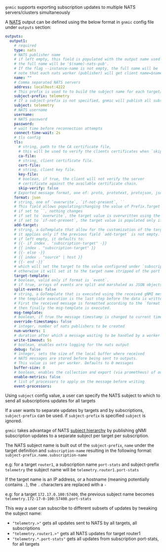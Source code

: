 `gnmic` supports exporting subscription updates to multiple NATS servers/clusters simultaneously

A [NATS](https://docs.nats.io/) output can be defined using the below format in `gnmic` config file under `outputs` section:

```yaml
outputs:
  output1:
    # required
    type: nats 
    # NATS publisher name
    # if left empty, this field is populated with the output name used as output ID (output1 in this example).
    # the full name will be '$(name)-nats-pub'.
    # If the flag --instance-name is not empty, the full name will be '$(instance-name)-$(name)-nats-pub.
    # note that each nats worker (publisher) will get client name=$name-$index
    name: ""
    # Comma separated NATS servers
    address: localhost:4222 
    # This prefix is used to to build the subject name for each target/subscription
    subject-prefix: telemetry 
    # If a subject-prefix is not specified, gnmic will publish all subscriptions updates to a single subject configured under this field. Defaults to 'telemetry'
    subject: telemetry 
    # NATS username
    username: 
    # NATS password  
    password: 
    # wait time before reconnection attempts
    connect-time-wait: 2s 
    # tls config
    tls:
      # string, path to the CA certificate file,
      # this will be used to verify the clients certificates when `skip-verify` is false
      ca-file:
      # string, client certificate file.
      cert-file:
      # string, client key file.
      key-file:
      # boolean, if true, the client will not verify the server
      # certificate against the available certificate chain.
      skip-verify: false
    # Exported message format, one of: proto, prototext, protojson, json, event
    format: json 
    # string, one of `overwrite`, `if-not-present`, ``
    # This field allows populating/changing the value of Prefix.Target in the received message.
    # if set to ``, nothing changes 
    # if set to `overwrite`, the target value is overwritten using the template configured under `target-template`
    # if set to `if-not-present`, the target value is populated only if it is empty, still using the `target-template`
    add-target: 
    # string, a GoTemplate that allow for the customization of the target field in Prefix.Target.
    # it applies only if the previous field `add-target` is not empty.
    # if left empty, it defaults to:
    # {{- if index . "subscription-target" -}}
    # {{ index . "subscription-target" }}
    # {{- else -}}
    # {{ index . "source" | host }}
    # {{- end -}}`
    # which will set the target to the value configured under `subscription.$subscription-name.target` if any,
    # otherwise it will set it to the target name stripped of the port number (if present)
    target-template:
    # boolean, valid only if format is `event`.
    # if true, arrays of events are split and marshaled as JSON objects instead of an array of dicts.
    split-events: false
    # string, a GoTemplate that is executed using the received gNMI message as input.
    # the template execution is the last step before the data is written to the file,
    # First the received message is formatted according to the `format` field above, then the `event-processors` are applied if any
    # then finally the msg-template is executed.
    msg-template:
    # boolean, if true the message timestamp is changed to current time
    override-timestamps: false
    # integer, number of nats publishers to be created
    num-workers: 1 
    # duration after which a message waiting to be handled by a worker gets discarded
    write-timeout: 5s 
    # boolean, enables extra logging for the nats output
    debug: false
    # integer, sets the size of the local buffer where received
    # NATS messages are stored before being sent to outputs.
    # This value is set per worker. Defaults to 0 messages
    buffer-size: 0
    # boolean, enables the collection and export (via prometheus) of output specific metrics
    enable-metrics: false 
    # list of processors to apply on the message before writing
    event-processors: 
```

Using `subject` config value, a user can specify the NATS subject to which to send all subscriptions updates for all targets

If a user wants to separate updates by targets and by subscriptions, `subject-prefix` can be used. if `subject-prefix` is specified `subject` is ignored.

`gnmic` takes advantage of NATS [subject hierarchy](https://docs.nats.io/nats-concepts/subjects#subject-hierarchies) by publishing gNMI subscription updates to a separate subject per target per subscription.

The NATS subject name is built out of the `subject-prefix`, `name` under the target definition and `subscription-name` resulting in the following format: `subject-prefix.name.subscription-name`

e.g: for a target `router1`, a subscription name `port-stats` and subject-prefix `telemetry` the subject name will be `telemetry.router1.port-stats`

If the target name is an IP address, or a hostname (meaning potentially contains `.`), the `.` characters are replaced with a `-`

e.g: for a target `172.17.0.100:57400`, the previous subject name becomes `telemetry.172-17-0-100:57400.port-stats`

This way a user can subscribe to different subsets of updates by tweaking the subject name:

* `"telemetry.>"` gets all updates sent to NATS by all targets, all subscriptions
* `"telemetry.router1.>"` gets all NATS updates for target router1
* `"telemetry.*.port-stats"` gets all updates from subscription port-stats, for all targets
